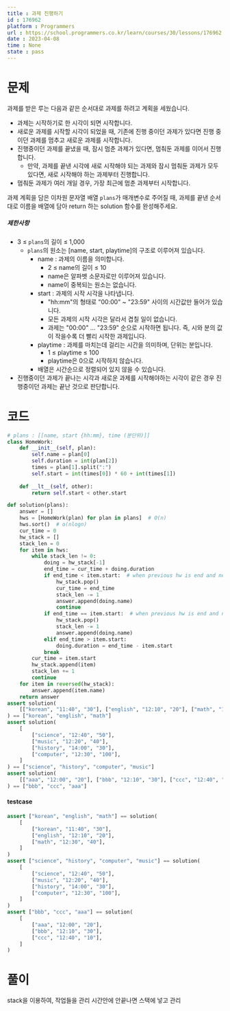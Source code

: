 ```yaml
---
title : 과제 진행하기
id : 176962
platform : Programmers
url : https://school.programmers.co.kr/learn/courses/30/lessons/176962
date : 2023-04-08
time : None
state : pass
---
```

# 문제
과제를 받은 루는 다음과 같은 순서대로 과제를 하려고 계획을 세웠습니다.
-   과제는 시작하기로 한 시각이 되면 시작합니다.
-   새로운 과제를 시작할 시각이 되었을 때, 기존에 진행 중이던 과제가 있다면 진행 중이던 과제를 멈추고 새로운 과제를 시작합니다.
-   진행중이던 과제를 끝냈을 때, 잠시 멈춘 과제가 있다면, 멈춰둔 과제를 이어서 진행합니다.
    -   만약, 과제를 끝낸 시각에 새로 시작해야 되는 과제와 잠시 멈춰둔 과제가 모두 있다면, 새로 시작해야 하는 과제부터 진행합니다.
-   멈춰둔 과제가 여러 개일 경우, 가장 최근에 멈춘 과제부터 시작합니다.

과제 계획을 담은 이차원 문자열 배열 `plans`가 매개변수로 주어질 때, 과제를 끝낸 순서대로 이름을 배열에 담아 return 하는 solution 함수를 완성해주세요.

##### 제한사항
-   3 ≤ `plans`의 길이 ≤ 1,000
    -   `plans`의 원소는 [name, start, playtime]의 구조로 이루어져 있습니다.
        -   name : 과제의 이름을 의미합니다.
            -   2 ≤ name의 길이 ≤ 10
            -   name은 알파벳 소문자로만 이루어져 있습니다.
            -   name이 중복되는 원소는 없습니다.
        -   start : 과제의 시작 시각을 나타냅니다.
            -   "hh:mm"의 형태로 "00:00" ~ "23:59" 사이의 시간값만 들어가 있습니다.
            -   모든 과제의 시작 시각은 달라서 겹칠 일이 없습니다.
            -   과제는 "00:00" ... "23:59" 순으로 시작하면 됩니다. 즉, 시와 분의 값이 작을수록 더 빨리 시작한 과제입니다.
        -   playtime : 과제를 마치는데 걸리는 시간을 의미하며, 단위는 분입니다.
            -   1 ≤ playtime ≤ 100
            -   playtime은 0으로 시작하지 않습니다.
        -   배열은 시간순으로 정렬되어 있지 않을 수 있습니다.
-   진행중이던 과제가 끝나는 시각과 새로운 과제를 시작해야하는 시각이 같은 경우 진행중이던 과제는 끝난 것으로 판단합니다.

# 코드
```python
# plans : [[name, start {hh:mm}, time (분단위)]]
class HomeWork:
    def __init__(self, plan):
        self.name = plan[0]
        self.duration = int(plan[2])
        times = plan[1].split(":")
        self.start = int(times[0]) * 60 + int(times[1])
  
    def __lt__(self, other):
        return self.start < other.start

def solution(plans):
    answer = []
    hws = [HomeWork(plan) for plan in plans]  # O(n)
    hws.sort()  # o(nlogn)
    cur_time = 0
    hw_stack = []
    stack_len = 0
    for item in hws:
        while stack_len != 0:
            doing = hw_stack[-1]
            end_time = cur_time + doing.duration
            if end_time < item.start:  # when previous hw is end and next is not started
                hw_stack.pop()
                cur_time = end_time
                stack_len -= 1
                answer.append(doing.name)
                continue
            if end_time == item.start:  # when previous hw is end and next is started
                hw_stack.pop()
                stack_len -= 1
                answer.append(doing.name)
            elif end_time > item.start:
                doing.duration = end_time - item.start
            break
        cur_time = item.start
        hw_stack.append(item)
        stack_len += 1
        continue
    for item in reversed(hw_stack):
        answer.append(item.name)
    return answer
assert solution(
    [["korean", "11:40", "30"], ["english", "12:10", "20"], ["math", "12:30", "40"]]
) == ["korean", "english", "math"]
assert solution(
    [
        ["science", "12:40", "50"],
        ["music", "12:20", "40"],
        ["history", "14:00", "30"],
        ["computer", "12:30", "100"],
    ]
) == ["science", "history", "computer", "music"]
assert solution(
    [["aaa", "12:00", "20"], ["bbb", "12:10", "30"], ["ccc", "12:40", "10"]]
) == ["bbb", "ccc", "aaa"]
```


#### testcase
```python
assert ["korean", "english", "math"] == solution(
    [
        ["korean", "11:40", "30"],
        ["english", "12:10", "20"],
        ["math", "12:30", "40"],
    ]
)
assert ["science", "history", "computer", "music"] == solution(
    [
        ["science", "12:40", "50"],
        ["music", "12:20", "40"],
        ["history", "14:00", "30"],
        ["computer", "12:30", "100"],
    ]
)
assert ["bbb", "ccc", "aaa"] == solution(
    [
        ["aaa", "12:00", "20"],
        ["bbb", "12:10", "30"],
        ["ccc", "12:40", "10"],
    ]
)
```




# 풀이

stack을 이용하여, 작업들을 관리
시간안에 안끝나면 스택에 넣고 관리